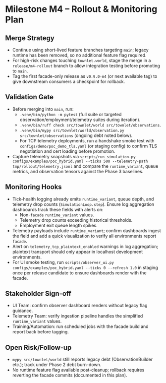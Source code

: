 # Milestone M4 – Rollout & Monitoring Plan

## Merge Strategy
- Continue using short-lived feature branches targeting `main`; legacy runtime has been removed, so no additional feature flag required.
- For high-risk changes touching `townlet.world`, stage the merge in a `release/m4-rollout` branch to allow integration testing before promoting to `main`.
- Tag the first facade-only release as `v0.9.0-m4` (or next available tag) to give downstream consumers a checkpoint for rollback.

## Validation Gate
- Before merging into `main`, run:
  - `.venv/bin/python -m pytest` (full suite or targeted observation/employment/telemetry suites during iteration).
  - `.venv/bin/ruff check src/townlet/world src/townlet/observations`.
  - `.venv/bin/mypy src/townlet/world/observation.py src/townlet/observations` (ongoing debt noted below).
  - For TCP telemetry deployments, run a handshake smoke test with `configs/demo/poc_demo_tls.yaml` (or staging config) to confirm TLS negotiation and cert loading before promotion.
- Capture telemetry snapshots via `scripts/run_simulation.py configs/examples/poc_hybrid.yaml --ticks 500 --telemetry-path tmp/rollout/telemetry.jsonl` and compare the `runtime_variant`, queue metrics, and observation tensors against the Phase 3 baselines.

## Monitoring Hooks
- Tick-health logging already emits `runtime_variant`, queue depth, and telemetry drop counts (`SimulationLoop.step`). Ensure log aggregation dashboards track these fields with alerts on:
  - Non-`facade` `runtime_variant` values.
  - Telemetry drop counts exceeding historical thresholds.
  - Employment exit queue length spikes.
- Telemetry payloads include `runtime_variant`; confirm dashboards ingest the field and add a quick visualization to verify all environments report `facade`.
- Alert on `telemetry_tcp_plaintext_enabled` warnings in log aggregation; plaintext transport should only appear in localhost development environments.
- For UI smoke testing, run `scripts/observer_ui.py configs/examples/poc_hybrid.yaml --ticks 0 --refresh 1.0` in staging once per release candidate to ensure dashboards render with the facade.

## Stakeholder Sign-off
- UI Team: confirm observer dashboard renders without legacy flag guidance.
- Telemetry Team: verify ingestion pipeline handles the simplified `runtime_variant` values.
- Training/Automation: run scheduled jobs with the facade build and report back before tagging.

## Open Risk/Follow-up
- `mypy src/townlet/world` still reports legacy debt (ObservationBuilder etc.); track under Phase 2 debt burn-down.
- No runtime feature flag available post-cleanup; rollback requires reverting the facade commits (documented in this plan).

